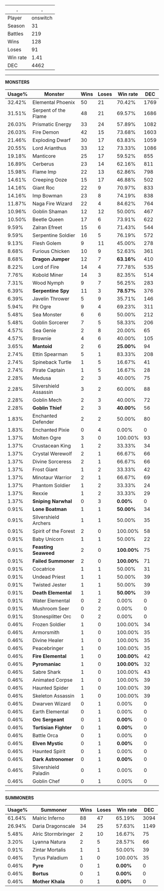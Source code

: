 .|.
|-|-
Player|onswitch
Season|31
Battles|219
Wins|128
Loses|91
Win rate|1.41
DEC|4462

---
**MONSTERS**

Usage%|Monster|Wins|Loses|Win rate|DEC|
-|-|-|-|-|-|
32.42%|Elemental Phoenix|50|21|70.42%|1769|
31.51%|Serpent of the Flame|48|21|69.57%|1686|
26.03%|Prismatic Energy|33|24|57.89%|1082|
26.03%|Fire Demon|42|15|73.68%|1603|
21.46%|Exploding Dwarf|30|17|63.83%|1059|
20.55%|Lord Arianthus|33|12|73.33%|1086|
19.18%|Manticore|25|17|59.52%|855|
16.89%|Cerberus|23|14|62.16%|811|
15.98%|Flame Imp|22|13|62.86%|798|
14.61%|Creeping Ooze|15|17|46.88%|502|
14.16%|Giant Roc|22|9|70.97%|833|
14.16%|Imp Bowman|23|8|74.19%|838|
11.87%|Naga Fire Wizard|22|4|84.62%|764|
10.96%|Goblin Shaman|12|12|50.00%|467|
10.50%|Beetle Queen|17|6|73.91%|622|
9.59%|Zalran Efreet|15|6|71.43%|544|
9.59%|Serpentine Soldier|16|5|76.19%|572|
9.13%|Flesh Golem|9|11|45.00%|278|
8.68%|Furious Chicken|10|9|52.63%|361|
8.68%|**Dragon Jumper**|12|7|**63.16%**|410|
8.22%|Lord of Fire|14|4|77.78%|535|
7.76%|Kobold Miner|14|3|82.35%|514|
7.31%|Wood Nymph|9|7|56.25%|283|
6.39%|**Serpentine Spy**|11|3|**78.57%**|376|
6.39%|Javelin Thrower|5|9|35.71%|146|
5.94%|Pit Ogre|9|4|69.23%|311|
5.48%|Sea Monster|6|6|50.00%|212|
5.48%|Goblin Sorcerer|7|5|58.33%|206|
4.57%|Sea Genie|2|8|20.00%|65|
4.57%|Brownie|4|6|40.00%|105|
3.65%|**Mantoid**|2|6|**25.00%**|94|
2.74%|Ettin Spearman|5|1|83.33%|208|
2.74%|Spineback Turtle|1|5|16.67%|41|
2.74%|Pirate Captain|1|5|16.67%|28|
2.28%|Medusa|2|3|40.00%|75|
2.28%|Silvershield Assassin|3|2|60.00%|88|
2.28%|Goblin Mech|2|3|40.00%|72|
2.28%|**Goblin Thief**|2|3|**40.00%**|56|
1.83%|Enchanted Defender|2|2|50.00%|80|
1.83%|Enchanted Pixie|0|4|0.00%|0|
1.37%|Molten Ogre|3|0|100.00%|93|
1.37%|Crustacean King|1|2|33.33%|34|
1.37%|Crystal Werewolf|2|1|66.67%|66|
1.37%|Divine Sorceress|2|1|66.67%|66|
1.37%|Frost Giant|1|2|33.33%|42|
1.37%|Minotaur Warrior|2|1|66.67%|69|
1.37%|Phantom Soldier|1|2|33.33%|24|
1.37%|Rexxie|1|2|33.33%|29|
1.37%|**Sniping Narwhal**|0|3|**0.00%**|0|
0.91%|**Lone Boatman**|1|1|**50.00%**|34|
0.91%|Silvershield Archers|1|1|50.00%|35|
0.91%|Spirit of the Forest|2|0|100.00%|58|
0.91%|Baby Unicorn|1|1|50.00%|22|
0.91%|**Feasting Seaweed**|2|0|**100.00%**|75|
0.91%|**Failed Summoner**|2|0|**100.00%**|71|
0.91%|Cocatrice|1|1|50.00%|31|
0.91%|Undead Priest|1|1|50.00%|39|
0.91%|Twisted Jester|1|1|50.00%|39|
0.91%|**Death Elemental**|1|1|**50.00%**|39|
0.91%|Water Elemental|0|2|0.00%|0|
0.91%|Mushroom Seer|0|2|0.00%|0|
0.91%|Stonesplitter Orc|0|2|0.00%|0|
0.46%|Frozen Soldier|1|0|100.00%|34|
0.46%|Armorsmith|1|0|100.00%|35|
0.46%|Divine Healer|1|0|100.00%|35|
0.46%|Peacebringer|1|0|100.00%|35|
0.46%|**Fire Elemental**|1|0|**100.00%**|42|
0.46%|**Pyromaniac**|1|0|**100.00%**|32|
0.46%|Sabre Shark|1|0|100.00%|43|
0.46%|Animated Corpse|1|0|100.00%|39|
0.46%|Haunted Spider|1|0|100.00%|39|
0.46%|Skeleton Assassin|1|0|100.00%|39|
0.46%|Dwarven Wizard|0|1|0.00%|0|
0.46%|Earth Elemental|0|1|0.00%|0|
0.46%|**Orc Sergeant**|0|1|**0.00%**|0|
0.46%|**Tortisian Fighter**|0|1|**0.00%**|0|
0.46%|Battle Orca|0|1|0.00%|0|
0.46%|**Elven Mystic**|0|1|**0.00%**|0|
0.46%|Haunted Spirit|0|1|0.00%|0|
0.46%|**Dark Astronomer**|0|1|**0.00%**|0|
0.46%|Silvershield Paladin|0|1|0.00%|0|
0.46%|Goblin Chef|0|1|0.00%|0|

---
**SUMMONERS**

Usage%|Summoner|Wins|Loses|Win rate|DEC|
-|-|-|-|-|-|
61.64%|Malric Inferno|88|47|65.19%|3094|
26.94%|Daria Dragonscale|34|25|57.63%|1149|
5.48%|Alric Stormbringer|2|10|16.67%|75|
3.20%|Lyanna Natura|2|5|28.57%|66|
0.91%|Zintar Mortalis|1|1|50.00%|39|
0.46%|Tyrus Paladium|1|0|100.00%|35|
0.46%|**Pyre**|0|1|**0.00%**|0|
0.46%|**Bortus**|0|1|**0.00%**|0|
0.46%|**Mother Khala**|0|1|**0.00%**|0|
